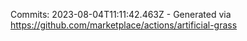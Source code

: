 Commits: 2023-08-04T11:11:42.463Z - Generated via https://github.com/marketplace/actions/artificial-grass
<br>
